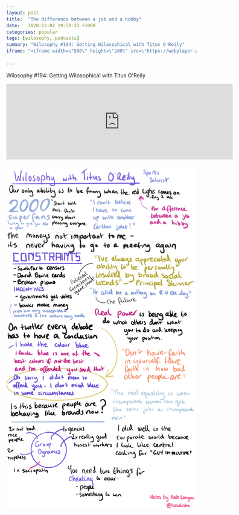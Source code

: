```yaml
---
layout: post
title:  "The difference between a job and a hobby"
date:   2020-12-02 19:59:33 +1000
categories: popular
tags: [wilosophy, podcasts]
summary: "Wilosophy #194: Getting Wilosophical with Titus O'Reily"
iframe: "<iframe width=\"500\" height=\"200\" src=\"https://webplayer.whooshkaa.com/player/episode/id/752415?sharing=true&visual=true&wmode=opaque\" frameborder=\"0\" style=\"width: 600px; height: 200px\"></iframe>"

---
```

Wilosophy #194: Getting Wilosophical with Titus O'Reily

<iframe width="500" height="200" src="https://webplayer.whooshkaa.com/player/episode/id/752415?sharing=true&visual=true&wmode=opaque" frameborder="0" style="width: 600px; height: 200px"></iframe>


![My helpful screenshot][notes]

[notes]: /assets/img/wilosophy_to.png

